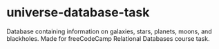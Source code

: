# universe-database-task

Database containing information on galaxies, stars, planets, moons, and blackholes. Made for freeCodeCamp Relational Databases course task.
